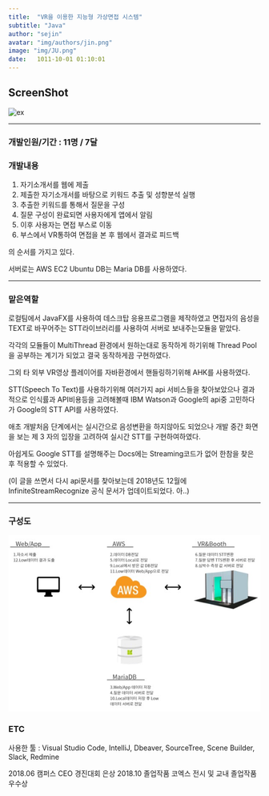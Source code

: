 ```yaml
---
title:  "VR을 이용한 지능형 가상면접 시스템"
subtitle: "Java"
author: "sejin"
avatar: "img/authors/jin.png"
image: "img/JU.png"
date:   1011-10-01 01:10:01
---
```


## ScreenShot

![ex](../img/JU.gif)


- - -
### 개발인원/기간 : 11명 / 7달 

### 개발내용

1. 자기소개서를 웹에 제출
2. 제출한 자기소개서를 바탕으로 키워드 추출 및 성향분석 실행
3. 추출한 키워드를 통해서 질문을 구성
4. 질문 구성이 완료되면 사용자에게 앱에서 알림
5. 이후 사용자는 면접 부스로 이동
6. 부스에서 VR통하여 면접을 본 후 웹에서 결과로 피드백

의 순서를 가지고 있다.

서버로는 AWS EC2 Ubuntu DB는 Maria DB를 사용하였다.
- - -
### 맡은역할

로컬팀에서 JavaFX를 사용하여 데스크탑 응용프로그램을 제작하였고 면접자의 음성을 TEXT로 바꾸어주는 STT라이브러리를 사용하여 서버로 보내주는모듈을 맡았다.

각각의 모듈들이 MultiThread 환경에서 원하는대로 동작하게 하기위해 Thread Pool을 공부하는 계기가 되었고 결국 동작하게끔 구현하였다.

그외 타 외부 VR영상 플레이어를 자바환경에서 핸들링하기위해 AHK를 사용하였다. 

STT(Speech To Text)를 사용하기위해 여러가지 api 서비스들을 찾아보았으나 결과적으로 인식률과 API비용등을 고려해볼때 IBM Watson과 Google의 api중 고민하다가 Google의 STT API를 사용하였다.

애초 개발처음 단계에서는 실시간으로 음성변환을 하지않아도 되었으나 개발 중간 화면을 보는 제 3 자의 입장을 고려하여 실시간 STT를 구현하여하였다.

아쉽게도 Google STT를 설명해주는 Docs에는 Streaming코드가 없어 한참을 찾은 후 적용할 수 있었다.

(이 글을 쓰면서 다시 api문서를 찾아보는데 2018년도 12월에 InfiniteStreamRecognize 공식 문서가 업데이트되었다. 아..)



- - -

### 구성도
![ex](../img/structure.jpg)

### ETC
사용한 툴 : Visual Studio Code, IntelliJ, Dbeaver, SourceTree, Scene Builder, Slack, Redmine

2018.06 캠퍼스 CEO 경진대회 은상
2018.10 졸업작품 코엑스 전시 및 교내 졸업작품 우수상 
